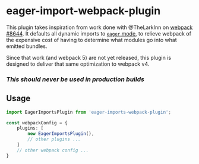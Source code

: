 # eager-import-webpack-plugin

This plugin takes inspiration from work done with @TheLarkInn on [webpack #8644](https://github.com/webpack/webpack/issues/8644). It defaults all dynamic imports to [`eager` mode](https://webpack.js.org/api/module-methods/#magic-comments), to relieve webpack of the expensive cost of having to determine what modules go into what emitted bundles.

Since that work (and webpack 5) are not yet released, this plugin is designed to deliver that same optimization to webpack v4.

### *This should never be used in production builds*

## Usage

```ts
import EagerImportsPlugin from 'eager-imports-webpack-plugin';

const webpackConfig = {
    plugins: [
        new EagerImportsPlugin(),
        // other plugins ...
    ]
    // other webpack config ...
}
```